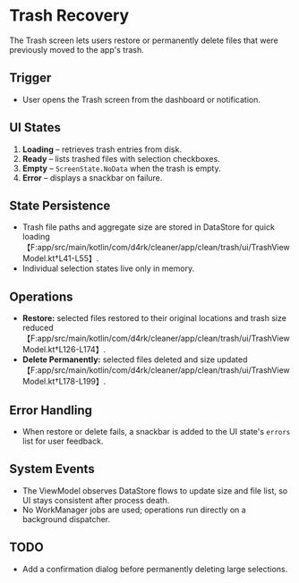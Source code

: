 # Trash Recovery

The Trash screen lets users restore or permanently delete files that were previously moved to the app's trash.

## Trigger
- User opens the Trash screen from the dashboard or notification.

## UI States
1. **Loading** – retrieves trash entries from disk.
2. **Ready** – lists trashed files with selection checkboxes.
3. **Empty** – `ScreenState.NoData` when the trash is empty.
4. **Error** – displays a snackbar on failure.

## State Persistence
- Trash file paths and aggregate size are stored in DataStore for quick loading【F:app/src/main/kotlin/com/d4rk/cleaner/app/clean/trash/ui/TrashViewModel.kt†L41-L55】.
- Individual selection states live only in memory.

## Operations
- **Restore:** selected files restored to their original locations and trash size reduced【F:app/src/main/kotlin/com/d4rk/cleaner/app/clean/trash/ui/TrashViewModel.kt†L126-L174】.
- **Delete Permanently:** selected files deleted and size updated【F:app/src/main/kotlin/com/d4rk/cleaner/app/clean/trash/ui/TrashViewModel.kt†L178-L199】.

## Error Handling
- When restore or delete fails, a snackbar is added to the UI state's `errors` list for user feedback.

## System Events
- The ViewModel observes DataStore flows to update size and file list, so UI stays consistent after process death.
- No WorkManager jobs are used; operations run directly on a background dispatcher.

## TODO
- Add a confirmation dialog before permanently deleting large selections.
